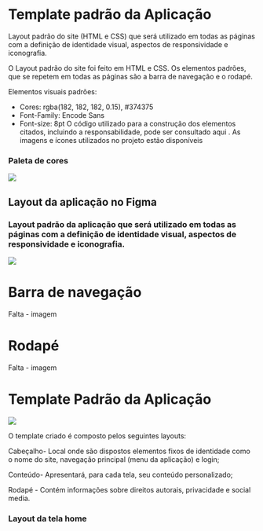 # Template padrão da Aplicação

Layout padrão do site (HTML e CSS) que será utilizado em todas as páginas com a definição de identidade visual, aspectos de responsividade e iconografia.

O Layout padrão do site foi feito em HTML e CSS. Os elementos padrões, que se repetem em todas as páginas são a barra de navegação e o rodapé.

Elementos visuais padrões:

- Cores: rgba(182, 182, 182, 0.15), #374375
- Font-Family: Encode Sans
- Font-size: 8pt
O código utilizado para a construção dos elementos citados, incluindo a responsabilidade, pode ser consultado aqui . As imagens e ícones utilizados no projeto estão disponíveis 


### Paleta de cores

<img src="img/![image](https://github.com/user-attachments/assets/6862ffd4-a2f3-4469-8346-757f4de2cc03)
">

<h2>Layout da aplicação no Figma 

### Layout padrão da aplicação que será utilizado em todas as páginas com a definição de identidade visual, aspectos de responsividade e iconografia.

<img src="img/ModeloPadrão.png">

# Barra de navegação

Falta - imagem

# Rodapé

Falta - imagem

# Template Padrão da Aplicação

<img src="img/ModeloPadrão.png">

O template criado é composto pelos seguintes layouts:

Cabeçalho- Local onde são dispostos elementos fixos de identidade como o nome do site, navegação principal (menu da aplicação) e login; 

Conteúdo- Apresentará, para cada tela, seu conteúdo personalizado;

Rodapé - Contém informações sobre direitos autorais, privacidade e social media.


### Layout da tela home
<img src="">
